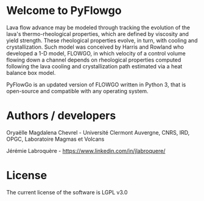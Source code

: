 # Welcome to PyFlowgo

Lava flow advance may be modeled through tracking the evolution of the lava's thermo-rheological properties, which are defined by viscosity and yield strength. These rheological properties evolve, in turn, with cooling and crystallization. Such model was conceived by Harris and Rowland who developed a 1-D model, FLOWGO, in which velocity of a control volume flowing down a channel depends on rheological properties computed following the lava cooling and crystallization path estimated via a heat balance box model. 

PyFlowGo is an updated version of FLOWGO written in Python 3, that is open-source and compatible with any operating system. 

# Authors / developers
Oryaëlle Magdalena Chevrel - Université Clermont Auvergne, CNRS, IRD, OPGC, Laboratoire Magmas et Volcans

Jérémie Labroquère - https://www.linkedin.com/in/jlabroquere/

# License
The current license of the software is LGPL v3.0
